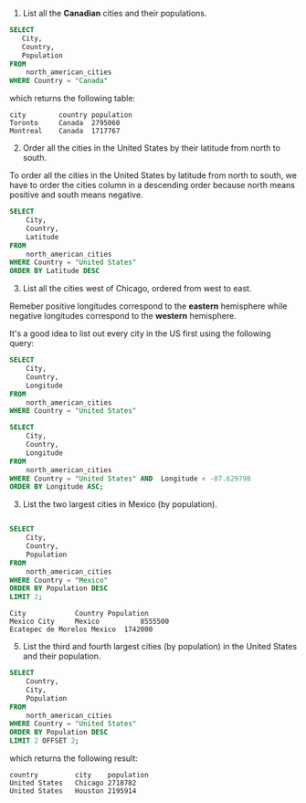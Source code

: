 
1. List all the **Canadian** cities and their populations.

```sql
SELECT 
   City,
   Country, 
   Population
FROM 
    north_american_cities
WHERE Country = "Canada"
```

which returns the following table:

````
city	    country	population
Toronto	    Canada	2795060
Montreal	Canada	1717767
````

2. Order all the cities in the United States by their latitude from north to south.

To order all the cities in the United States by latitude from north to south, we have to order the cities column in a descending order because north means positive and south means negative.


```sql
SELECT
    City,
    Country,
    Latitude
FROM 
    north_american_cities
WHERE Country = "United States"
ORDER BY Latitude DESC

```

3. List all the cities west of Chicago, ordered from west to east.

Remeber positive longitudes correspond to the **eastern** hemisphere while negative longitudes correspond to the **western** hemisphere.

It's a good idea to list out every city in the US first using the following query:

```sql
SELECT 
    City,
    Country,
    Longitude
FROM 
    north_american_cities
WHERE Country = "United States"
```

```sql
SELECT
    City,
    Country,
    Longitude
FROM 
    north_american_cities
WHERE Country = "United States" AND  Longitude < -87.629798 
ORDER BY Longitude ASC;
```
3. List the two largest cities in Mexico (by population).

```sql

SELECT
    City,
    Country,
    Population
FROM 
    north_american_cities
WHERE Country = "Mexico"
ORDER BY Population DESC
LIMIT 2;

```

````
City	        Country	Population
Mexico City	    Mexico	        8555500
Ecatepec de Morelos	Mexico	1742000
````

5. List the third and fourth largest cities (by population) in the United States and their population.

```sql
SELECT 
    Country, 
    City, 
    Population
FROM 
    north_american_cities
WHERE Country = "United States"
ORDER BY Population DESC
LIMIT 2 OFFSET 2;
```
which returns the following result:
````
country	        city	population
United States	Chicago	2718782
United States	Houston	2195914
````
